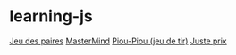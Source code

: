 # learning-js

[Jeu des paires](https://amoryaubert.github.io/learning-js/jeu-des-paires/index.html)
[MasterMind](https://amoryaubert.github.io/learning-js/Mastermind/index.html)
[Piou-Piou (jeu de tir)](https://amoryaubert.github.io/learning-js/piou-piou/pioupiou.html)
[Juste prix](https://amoryaubert.github.io/learning-js/juste-prix/justeprix.html)
